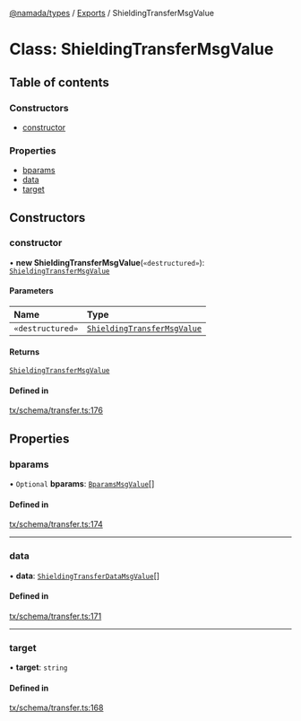 [@namada/types](../README.md) / [Exports](../modules.md) / ShieldingTransferMsgValue

# Class: ShieldingTransferMsgValue

## Table of contents

### Constructors

- [constructor](ShieldingTransferMsgValue.md#constructor)

### Properties

- [bparams](ShieldingTransferMsgValue.md#bparams)
- [data](ShieldingTransferMsgValue.md#data)
- [target](ShieldingTransferMsgValue.md#target)

## Constructors

### constructor

• **new ShieldingTransferMsgValue**(`«destructured»`): [`ShieldingTransferMsgValue`](ShieldingTransferMsgValue.md)

#### Parameters

| Name | Type |
| :------ | :------ |
| `«destructured»` | [`ShieldingTransferMsgValue`](ShieldingTransferMsgValue.md) |

#### Returns

[`ShieldingTransferMsgValue`](ShieldingTransferMsgValue.md)

#### Defined in

[tx/schema/transfer.ts:176](https://github.com/anoma/namada-interface/blob/7edc5dea72f906ae6699549c1d9c128a2fd22eac/packages/types/src/tx/schema/transfer.ts#L176)

## Properties

### bparams

• `Optional` **bparams**: [`BparamsMsgValue`](BparamsMsgValue.md)[]

#### Defined in

[tx/schema/transfer.ts:174](https://github.com/anoma/namada-interface/blob/7edc5dea72f906ae6699549c1d9c128a2fd22eac/packages/types/src/tx/schema/transfer.ts#L174)

___

### data

• **data**: [`ShieldingTransferDataMsgValue`](ShieldingTransferDataMsgValue.md)[]

#### Defined in

[tx/schema/transfer.ts:171](https://github.com/anoma/namada-interface/blob/7edc5dea72f906ae6699549c1d9c128a2fd22eac/packages/types/src/tx/schema/transfer.ts#L171)

___

### target

• **target**: `string`

#### Defined in

[tx/schema/transfer.ts:168](https://github.com/anoma/namada-interface/blob/7edc5dea72f906ae6699549c1d9c128a2fd22eac/packages/types/src/tx/schema/transfer.ts#L168)
